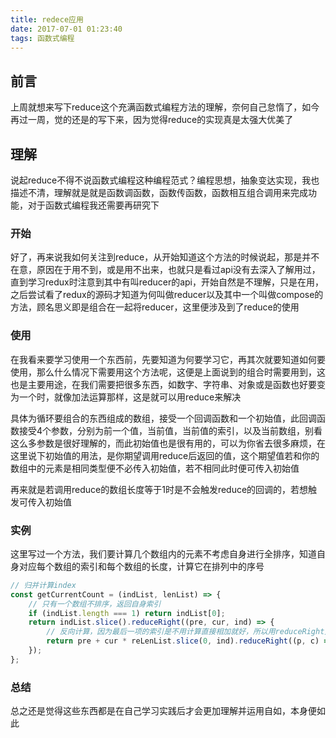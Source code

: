 ```yaml
---
title: redece应用
date: 2017-07-01 01:23:40
tags: 函数式编程
---
```


## 前言
上周就想来写下reduce这个充满函数式编程方法的理解，奈何自己怠惰了，如今再过一周，觉的还是的写下来，因为觉得reduce的实现真是太强大优美了

## 理解
说起reduce不得不说函数式编程这种编程范式？编程思想，抽象变达实现，我也描述不清，理解就是就是函数调函数，函数传函数，函数相互组合调用来完成功能，对于函数式编程我还需要再研究下

### 开始
好了，再来说我如何关注到reduce，从开始知道这个方法的时候说起，那是并不在意，原因在于用不到，或是用不出来，也就只是看过api没有去深入了解用过，直到学习redux时注意到其中有叫reducer的api，开始自然是不理解，只是在用，之后尝试看了redux的源码才知道为何叫做reducer以及其中一个叫做compose的方法，顾名思义即是组合在一起将reducer，这里便涉及到了reduce的使用

### 使用
在我看来要学习使用一个东西前，先要知道为何要学习它，再其次就要知道如何要使用，那么什么情况下需要用这个方法呢，这便是上面说到的组合时需要用到，这也是主要用途，在我们需要把很多东西，如数字、字符串、对象或是函数也好要变为一个时，就像加法运算那样，这是就可以用reduce来解决

具体为循环要组合的东西组成的数组，接受一个回调函数和一个初始值，此回调函数接受4个参数，分别为前一个值，当前值，当前值的索引，以及当前数组，别看这么多参数是很好理解的，而此初始值也是很有用的，可以为你省去很多麻烦，在这里说下初始值的用法，是你期望调用reduce后返回的值，这个期望值若和你的数组中的元素是相同类型便不必传入初始值，若不相同此时便可传入初始值

再来就是若调用reduce的数组长度等于1时是不会触发reduce的回调的，若想触发可传入初始值

### 实例
这里写过一个方法，我们要计算几个数组内的元素不考虑自身进行全排序，知道自身对应每个数组的索引和每个数组的长度，计算它在排列中的序号

```js
// 归并计算index
const getCurrentCount = (indList, lenList) => {
    // 只有一个数组不排序，返回自身索引
    if (indList.length === 1) return indList[0];
    return indList.slice().reduceRight((pre, cur, ind) => {
        // 反向计算，因为最后一项的索引是不用计算直接相加就好，所以用reduceRight方法更合适
        return pre + cur * reLenList.slice(0, ind).reduceRight((p, c) => p * c);
    });
};
```

### 总结
总之还是觉得这些东西都是在自己学习实践后才会更加理解并运用自如，本身便如此


